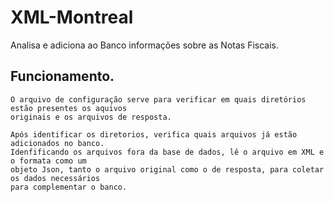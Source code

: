 # XML-Montreal
Analisa e adiciona ao Banco informações sobre as Notas Fiscais.

## Funcionamento.
    O arquivo de configuração serve para verificar em quais diretórios estão presentes os aquivos
    originais e os arquivos de resposta.
    
    Após identificar os diretorios, verifica quais arquivos já estão adicionados no banco.
    Idenfificando os arquivos fora da base de dados, lê o arquivo em XML e o formata como um 
    objeto Json, tanto o arquivo original como o de resposta, para coletar os dados necessários 
    para complementar o banco. 